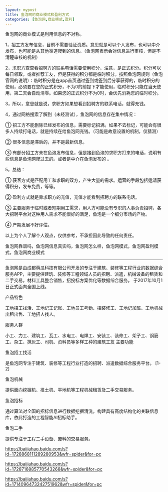 ```yaml
---
layout: mypost
title: 鱼泡网的商业模式和盈利方式
categories: [鱼泡网,商业模式,盈利]
---
```


鱼泡网的商业模式是利用信息的不对称。

1，招工方发布信息，目前不需要验证资质。意思就是可以个人发布，也可以中介发布，也可能是从其他渠道爬到的信息。（鱼泡网表示会对信息进行审核，但是不清楚审核的机制）

2，求职方查查看招聘方的联系电话需要使用积分，注意，是正式积分。积分可以每日领取，或者推荐工友，但是获得的积分都是临时积分。按照鱼泡网规则（鱼泡官网的说明）：临时积分是在app首页通过签到或签到后分享获得的，临时积分的使用，必须要在您的正式积分，不为0的前提下才能使用，临时积分只能在当天使用，第二天会自动清零。如果您的正式积分不为0时，会优先消耗您的临时积分。

3，所以，意思就是说，求职方如果想看到招聘方的联系电话，就得充钱。

4，通过网络搜索了解到（未经测试），鱼泡网的信息存在集中情况：

① 招工方不能删除已经发布的信息，需要标记招满。如果不去标记，可能会有很多人持续打电话，就是持续在给鱼泡网充钱。（可能是故意设置的机制，仅猜测）

② 很多信息是滞后的，并不是最新信息。

③ 有部分招工方未在鱼泡发布信息，但是接到鱼泡的求职方打来的电话，说明有些信息是鱼泡网爬过去的。或者是中介在鱼泡发布的 。

5，总结：

① 获客方式是匹配用工和求职的双方，产生大量的需求。运营的手段包括邀请获得积分，发布免费，等等。

② 盈利方式就是靠求职方的充值，充值才能看到招聘方的联系电话。

③ 主要服务于临时或者短期用工需求，用人方可能没有专职的人事负责招聘，各大招聘平台对这种用人需求不能很好的满足，鱼泡是一个细分市场的产物。

④ 产期发展不好评估。

以上为个人了解个人观点，仅供参考，不承担因此导致的任何责任。



鱼泡网靠谱吗，鱼泡网信息真实吗，鱼泡网怎么样，鱼泡网模式，鱼泡网盈利模式，鱼泡网商业模式

---
鱼泡网是由成都萌瓜科技有限公司开发的专注于建筑、装修等工程行业的数据综合服务APP，主要提供建筑、装修等工程领域人员的招聘、派遣，机械设备的租赁和二手交易，材料工具整合销售，招投标方案优化等数据综合服务。
于2017年10月1日正式面向全国上线。

产品特色

工地招工找活、工地记工记账、工地员工考勤、招装修工、工地记加班、工地机械出租出售、工地招人找人。

服务人群

小工、力工、建筑工、瓦工、水电工、电焊工、安装工、装修工、架子工、钢筋工、杂工、抹灰工、司机、资料员等多样工种的建筑工友
主要功能

鱼泡招工找活

是鱼泡网专注于建筑、装修等工程行业打造的招聘、派遣数据综合服务平台。 [1-2] 

鱼泡机械

提供面向挖掘机、推土机、平地机等工程机械租赁及二手交易服务。

鱼泡招标

通过算法对全国的招标信息进行数据挖掘清洗，构建具有高度结构化的关联信息库，依此打造的工程智能AI招标助手。

鱼泡二手

提供专注于工程二手设备、废料的交易服务。

https://baijiahao.baidu.com/s?id=1728868111289280953&wfr=spider&for=pc

https://baijiahao.baidu.com/s?id=1728716885770543268&wfr=spider&for=pc

https://baijiahao.baidu.com/s?id=1714096473242751962&wfr=spider&for=pc